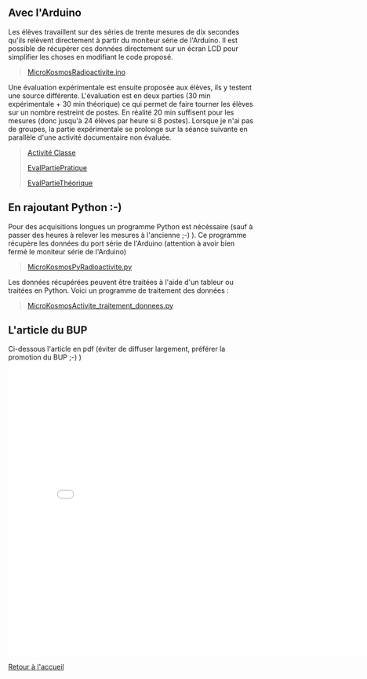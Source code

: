 ## Avec l'Arduino
Les élèves travaillent sur des séries de trente mesures de dix secondes qu'ils relèvent directement à partir du moniteur série de l'Arduino. Il est possible de récupérer ces données directement sur un écran LCD pour simplifier les choses en modifiant le code proposé.
> [MicroKosmosRadioactivite.ino](/mikrocosmos/MicroKosmosRadioactivite.ino)

Une évaluation expérimentale est ensuite proposée aux élèves, ils y testent une source différente. L'évaluation est en deux parties (30 min expérimentale + 30 min théorique) ce qui permet de faire tourner les élèves sur un nombre restreint de postes. En réalité 20 min suffisent pour les mesures (donc jusqu'à 24 élèves par heure si 8 postes). Lorsque je n'ai pas de groupes, la partie expérimentale se prolonge sur la séance suivante en parallèle d'une activité documentaire non évaluée.

> [Activité Classe](/mikrocosmos/Activité_Classe.pdf)
> 
> [EvalPartiePratique](/mikrocosmos/EvalPartiePratique.pdf)
> 
> [EvalPartieThéorique](/mikrocosmos/EvalPartieThéorique.pdf)

  

## En rajoutant Python :-)
Pour des acquisitions longues un programme Python est nécéssaire (sauf à passer des heures à relever les mesures à l'ancienne ;-) ). Ce programme récupère les données du port série de l'Arduino (attention à avoir bien fermé le moniteur série de l'Arduino)
> [MicroKosmosPyRadioactivite.py](/mikrocosmos/MicroKosmosPyRadioactivite.py)


Les données récupérées peuvent être traitées à l'aide d'un tableur ou traitées en Python. Voici un programme de traitement des données :
> [MicroKosmosActivite_traitement_donnees.py](/mikrocosmos/MicroKosmosActivite_traitement_donnees.py)


## L'article du BUP
Ci-dessous l'article en pdf (éviter de diffuser largement, préférer la promotion du BUP ;-) )
<embed src="./ressources/MicroKosmos-article2.pdf" width="800px" height="600px" />

[Retour à l'accueil](/index.md)

